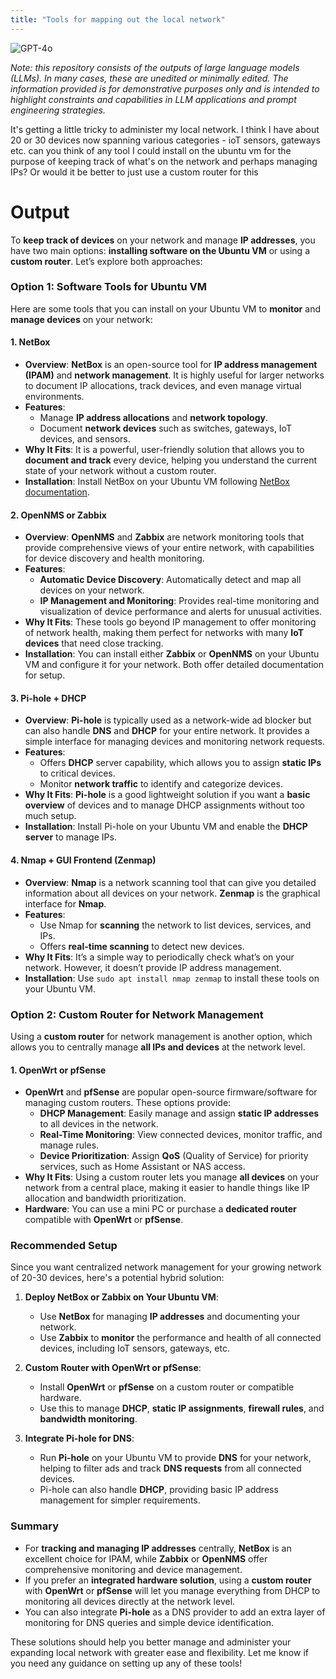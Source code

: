 ```yaml
---
title: "Tools for mapping out the local network"
---
```

![GPT-4o](https://img.shields.io/badge/GPT--4o-3333FF?style=for-the-badge&logo=openai&logoColor=white)



*Note: this repository consists of the outputs of large language models (LLMs). In many cases, these are unedited or minimally edited. The information provided is for demonstrative purposes only and is intended to highlight constraints and capabilities in LLM applications and prompt engineering strategies.*


It's getting a little tricky to administer my local network. I think I have about 20 or 30 devices now spanning various categories - ioT sensors, gateways etc. 
can you think of any tool I could install on the ubuntu vm for the purpose of keeping track of what's on the network and perhaps managing IPs? Or would it be better to just use a custom router for this

# Output

To **keep track of devices** on your network and manage **IP addresses**, you have two main options: **installing software on the Ubuntu VM** or using a **custom router**. Let’s explore both approaches:

### Option 1: Software Tools for Ubuntu VM
Here are some tools that you can install on your Ubuntu VM to **monitor** and **manage devices** on your network:

#### 1. **NetBox**
   - **Overview**: **NetBox** is an open-source tool for **IP address management (IPAM)** and **network management**. It is highly useful for larger networks to document IP allocations, track devices, and even manage virtual environments.
   - **Features**:
     - Manage **IP address allocations** and **network topology**.
     - Document **network devices** such as switches, gateways, IoT devices, and sensors.
   - **Why It Fits**: It is a powerful, user-friendly solution that allows you to **document and track** every device, helping you understand the current state of your network without a custom router.
   - **Installation**: Install NetBox on your Ubuntu VM following [NetBox documentation](https://netbox.readthedocs.io/en/stable/).

#### 2. **OpenNMS or Zabbix**
   - **Overview**: **OpenNMS** and **Zabbix** are network monitoring tools that provide comprehensive views of your entire network, with capabilities for device discovery and health monitoring.
   - **Features**:
     - **Automatic Device Discovery**: Automatically detect and map all devices on your network.
     - **IP Management and Monitoring**: Provides real-time monitoring and visualization of device performance and alerts for unusual activities.
   - **Why It Fits**: These tools go beyond IP management to offer monitoring of network health, making them perfect for networks with many **IoT devices** that need close tracking.
   - **Installation**: You can install either **Zabbix** or **OpenNMS** on your Ubuntu VM and configure it for your network. Both offer detailed documentation for setup.

#### 3. **Pi-hole + DHCP**
   - **Overview**: **Pi-hole** is typically used as a network-wide ad blocker but can also handle **DNS** and **DHCP** for your entire network. It provides a simple interface for managing devices and monitoring network requests.
   - **Features**:
     - Offers **DHCP** server capability, which allows you to assign **static IPs** to critical devices.
     - Monitor **network traffic** to identify and categorize devices.
   - **Why It Fits**: **Pi-hole** is a good lightweight solution if you want a **basic overview** of devices and to manage DHCP assignments without too much setup.
   - **Installation**: Install Pi-hole on your Ubuntu VM and enable the **DHCP server** to manage IPs.

#### 4. **Nmap + GUI Frontend (Zenmap)**
   - **Overview**: **Nmap** is a network scanning tool that can give you detailed information about all devices on your network. **Zenmap** is the graphical interface for **Nmap**.
   - **Features**:
     - Use Nmap for **scanning** the network to list devices, services, and IPs.
     - Offers **real-time scanning** to detect new devices.
   - **Why It Fits**: It’s a simple way to periodically check what’s on your network. However, it doesn’t provide IP address management.
   - **Installation**: Use `sudo apt install nmap zenmap` to install these tools on your Ubuntu VM.

### Option 2: Custom Router for Network Management
Using a **custom router** for network management is another option, which allows you to centrally manage **all IPs and devices** at the network level.

#### 1. **OpenWrt** or **pfSense**
   - **OpenWrt** and **pfSense** are popular open-source firmware/software for managing custom routers. These options provide:
     - **DHCP Management**: Easily manage and assign **static IP addresses** to all devices in the network.
     - **Real-Time Monitoring**: View connected devices, monitor traffic, and manage rules.
     - **Device Prioritization**: Assign **QoS** (Quality of Service) for priority services, such as Home Assistant or NAS access.
   - **Why It Fits**: Using a custom router lets you manage **all devices** on your network from a central place, making it easier to handle things like IP allocation and bandwidth prioritization.
   - **Hardware**: You can use a mini PC or purchase a **dedicated router** compatible with **OpenWrt** or **pfSense**.

### Recommended Setup
Since you want centralized network management for your growing network of 20-30 devices, here's a potential hybrid solution:

1. **Deploy NetBox or Zabbix on Your Ubuntu VM**:
   - Use **NetBox** for managing **IP addresses** and documenting your network.
   - Use **Zabbix** to **monitor** the performance and health of all connected devices, including IoT sensors, gateways, etc.

2. **Custom Router with OpenWrt or pfSense**:
   - Install **OpenWrt** or **pfSense** on a custom router or compatible hardware.
   - Use this to manage **DHCP**, **static IP assignments**, **firewall rules**, and **bandwidth monitoring**.

3. **Integrate Pi-hole for DNS**:
   - Run **Pi-hole** on your Ubuntu VM to provide **DNS** for your network, helping to filter ads and track **DNS requests** from all connected devices.
   - Pi-hole can also handle **DHCP**, providing basic IP address management for simpler requirements.

### Summary
- For **tracking and managing IP addresses** centrally, **NetBox** is an excellent choice for IPAM, while **Zabbix** or **OpenNMS** offer comprehensive monitoring and device management.
- If you prefer an **integrated hardware solution**, using a **custom router** with **OpenWrt** or **pfSense** will let you manage everything from DHCP to monitoring all devices directly at the network level.
- You can also integrate **Pi-hole** as a DNS provider to add an extra layer of monitoring for DNS queries and simple device identification.

These solutions should help you better manage and administer your expanding local network with greater ease and flexibility. Let me know if you need any guidance on setting up any of these tools!